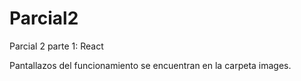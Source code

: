 # Parcial2
Parcial 2 parte 1: React

Pantallazos del funcionamiento se encuentran en la carpeta images.

